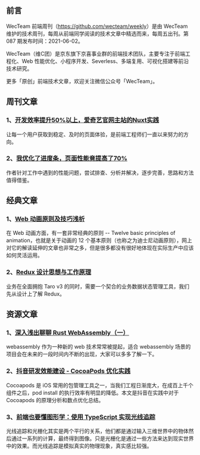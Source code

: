 ## 前言

WecTeam 前端周刊（<https://github.com/wecteam/weekly>）是由 WecTeam 维护的技术周刊，每周从前端同学阅读的技术文章中精选而来，每周五出刊。第 087 期发布时间：2021-06-02。

WecTeam（维C团）是京东旗下京喜事业群的前端技术团队，主要专注于前端工程化、Web 性能优化、小程序开发、Severless、多端复用、可视化搭建等前沿技术研究。

更多「原创」前端技术文章，欢迎关注微信公众号「WecTeam」。


## 周刊文章

### 1、[开发效率提升50%以上，爱奇艺官网主站的Nuxt实践](https://juejin.cn/post/6975049556119519240)

让每一个用户获取到稳定、及时的页面体验，是前端工程师们一直以来努力的方向。

### 2、[我优化了进度条，页面性能竟提高了70%](https://juejin.cn/post/6976810016930005029)

作者针对工作中遇到的性能问题，尝试排查、分析并解决，逐步完善，思路和方法值得借鉴。


## 经典文章

### 1、[Web 动画原则及技巧浅析](https://mp.weixin.qq.com/s/puGaUbLZj2AmOeEiWFZRSg)

在 Web 动画方面，有一套非常经典的原则 -- Twelve basic principles of animation，也就是关于动画的 12 个基本原则（也称之为迪士尼动画原则），网上对它的解读延伸的文章也非常之多，但是很多都没有很好地体现在实际生产中应该如何灵活运用。

### 2、[Redux 设计思想与工作原理](https://mp.weixin.qq.com/s/bJizhO3eP7db22YdzF0fOQ)

业务在全面拥抱 Taro v3 的同时，需要一个契合的业务数据状态管理工具，我们先从设计上了解 Redux。


## 资源文章

### 1、[深入浅出聊聊 Rust WebAssembly（一）](https://segmentfault.com/a/1190000040154266)

webassembly 作为一种新的 web 技术常常被提起，适合 webassembly 场景的项目会在未来的一段时间内不断的出现，大家可以多多了解一下。

### 2、[抖音研发效能建设 - CocoaPods 优化实践](https://mp.weixin.qq.com/s/Pt6pcxKCHhdnnWPYrToNvA)

Cocoapods 是 iOS 常用的包管理工具之一，当我们工程日渐庞大，在成百上千个组件之后，pod install 的执行效率有明显的降低。本文是抖音在实践中对于 Cocoapods 的原理分析和数点优化总结。

### 3、[前端也要懂图形学：使用 TypeScript 实现光线追踪](https://mp.weixin.qq.com/s/2O7odVinjxEXmaeD5ebBwg)

光线追踪和光栅化其实是两个平行的关系，他们都是通过输入三维世界中的物体然后通过一系列的计算，最终得到图像。只是光栅化是通过一些方法来达到现实世界中的效果。而光线追踪是模拟真实的物理现象，真实感比较强。